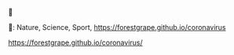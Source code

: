 👋 

👀: Nature, Science, Sport, https://forestgrape.github.io/coronavirus



https://forestgrape.github.io/coronavirus/

<!--
wmtforestgrape
{I know} little [about a lot]
-->
